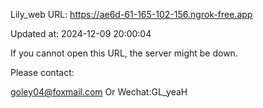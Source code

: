 Lily_web URL: https://ae6d-61-165-102-156.ngrok-free.app

Updated at: 2024-12-09 20:00:04

If you cannot open this URL, the server might be down.

Please contact: 

goley04@foxmail.com Or Wechat:GL_yeaH